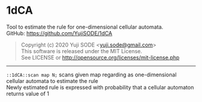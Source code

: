 # 1dCA
Tool to estimate the rule for one-dimensional cellular automata.  
GitHub: https://github.com/YujiSODE/1dCA  
>Copyright (c) 2020 Yuji SODE \<yuji.sode@gmail.com\>  
>This software is released under the MIT License.  
>See LICENSE or http://opensource.org/licenses/mit-license.php  
______

`::1dCA::scan map N;` scans given map regarding as one-dimensional cellular automata to estimate the rule  
Newly estimated rule is expressed with probability that a cellular automaton returns value of 1

